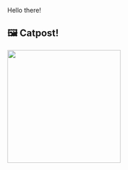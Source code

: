 Hello there!



## 🖼️ Catpost!

<sub>
    <img src="https://cdn2.thecatapi.com/images/clo.jpg" height="256">
</sub>

